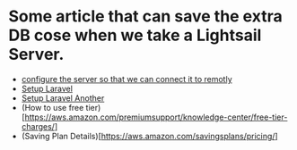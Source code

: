 # Some article that can save the extra DB cose when we take a Lightsail Server.
  
  - [configure the server so that we can connect it to remotly](https://serverfault.com/questions/1014142/remote-connect-to-mysql-aws-lightsail/1014225#1014225)
  - [Setup Laravel](https://medium.com/@idelara/step-by-step-guide-manually-deploying-a-laravel-app-running-on-lemp-to-an-aws-ec2-lightsail-d4792fd5c920)
  - [Setup Laravel Another](https://medium.com/@daniel.sagita/hosting-laravel-in-amazon-lightsail-50a5c4bfcc76)
  - (How to use free tier)[https://aws.amazon.com/premiumsupport/knowledge-center/free-tier-charges/]
  - (Saving Plan Details)[https://aws.amazon.com/savingsplans/pricing/]
